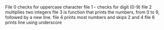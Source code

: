 File 0 checks for uppercase character
file 1 - checks for digit (0-9)
file 2 multiplies two integers
file 3 is function that prints the numbers, from 0 to 9, followed by a new line.
file 4 prints most numbers and skips 2 and 4
file 6 prints line using underscore

